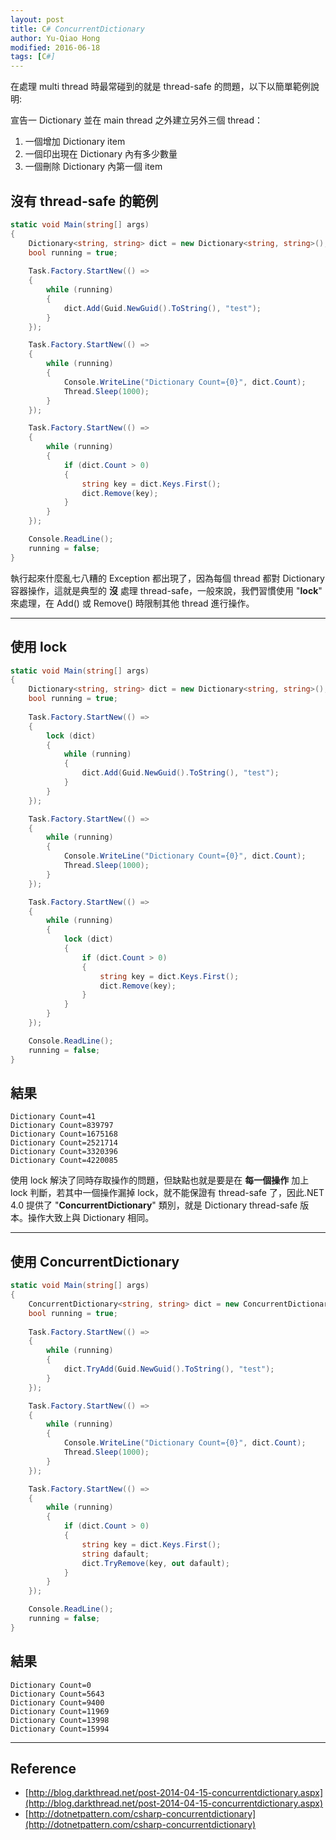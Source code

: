 ```yaml
---
layout: post
title: C# ConcurrentDictionary
author: Yu-Qiao Hong
modified: 2016-06-18
tags: [C#]
---
```


在處理 multi thread 時最常碰到的就是 thread-safe 的問題，以下以簡單範例說明:

宣告一 Dictionary 並在 main thread 之外建立另外三個 thread：

1. 一個增加 Dictionary item
2. 一個印出現在 Dictionary 內有多少數量
3. 一個刪除 Dictionary 內第一個 item

## 沒有 thread-safe 的範例

~~~csharp
static void Main(string[] args)
{
    Dictionary<string, string> dict = new Dictionary<string, string>();
    bool running = true;
            
    Task.Factory.StartNew(() =>
    {
        while (running)
        {
            dict.Add(Guid.NewGuid().ToString(), "test");
        }
    });

    Task.Factory.StartNew(() =>
    {
        while (running)
        {
            Console.WriteLine("Dictionary Count={0}", dict.Count);
            Thread.Sleep(1000);
        }
    });

    Task.Factory.StartNew(() =>
    {
        while (running)
        {
            if (dict.Count > 0)
            {
                string key = dict.Keys.First();
                dict.Remove(key);
            }
        }
    });

    Console.ReadLine();
    running = false;
}
~~~

執行起來什麼亂七八糟的 Exception 都出現了，因為每個 thread 都對 Dictionary 容器操作，這就是典型的 **沒** 處理 thread-safe，一般來說，我們習慣使用 "**lock**" 來處理，在 Add() 或 Remove() 時限制其他 thread 進行操作。

----------

## 使用 lock

~~~csharp
static void Main(string[] args)
{
    Dictionary<string, string> dict = new Dictionary<string, string>();
    bool running = true;
            
    Task.Factory.StartNew(() =>
    {
        lock (dict)
        {
            while (running)
            {
                dict.Add(Guid.NewGuid().ToString(), "test");
            }
        }
    });

    Task.Factory.StartNew(() =>
    {
        while (running)
        {
            Console.WriteLine("Dictionary Count={0}", dict.Count);
            Thread.Sleep(1000);
        }
    });

    Task.Factory.StartNew(() =>
    {
        while (running)
        {
            lock (dict)
            {
                if (dict.Count > 0)
                {
                    string key = dict.Keys.First();
                    dict.Remove(key);
                }
            }
        }
    });

    Console.ReadLine();
    running = false;
}
~~~

## 結果

    Dictionary Count=41
    Dictionary Count=839797
    Dictionary Count=1675168
    Dictionary Count=2521714
    Dictionary Count=3320396
    Dictionary Count=4220085

使用 lock 解決了同時存取操作的問題，但缺點也就是要是在 **每一個操作** 加上 lock 判斷，若其中一個操作漏掉 lock，就不能保證有 thread-safe 了，因此.NET 4.0 提供了 "**ConcurrentDictionary**" 類別，就是 Dictionary thread-safe 版本。操作大致上與 Dictionary 相同。

----------

## 使用 ConcurrentDictionary

~~~csharp
static void Main(string[] args)
{
    ConcurrentDictionary<string, string> dict = new ConcurrentDictionary<string, string>();
    bool running = true;
            
    Task.Factory.StartNew(() =>
    {
        while (running)
        {
            dict.TryAdd(Guid.NewGuid().ToString(), "test");
        }
    });

    Task.Factory.StartNew(() =>
    {
        while (running)
        {
            Console.WriteLine("Dictionary Count={0}", dict.Count);
            Thread.Sleep(1000);
        }
    });

    Task.Factory.StartNew(() =>
    {
        while (running)
        {
            if (dict.Count > 0)
            {
                string key = dict.Keys.First();
                string dafault;
                dict.TryRemove(key, out dafault);
            }
        }
    });

    Console.ReadLine();
    running = false;
}
~~~

## 結果

    Dictionary Count=0
    Dictionary Count=5643
    Dictionary Count=9400
    Dictionary Count=11969
    Dictionary Count=13998
    Dictionary Count=15994
    
----------

## Reference ##

- [http://blog.darkthread.net/post-2014-04-15-concurrentdictionary.aspx](http://blog.darkthread.net/post-2014-04-15-concurrentdictionary.aspx)
- [http://dotnetpattern.com/csharp-concurrentdictionary](http://dotnetpattern.com/csharp-concurrentdictionary)